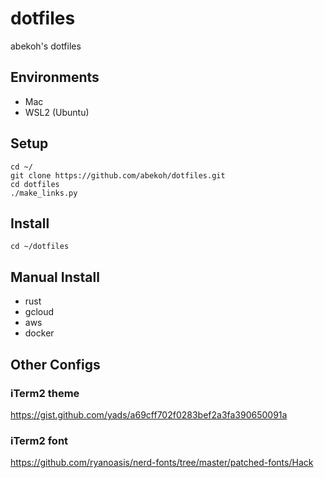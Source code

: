 # dotfiles

abekoh's dotfiles

## Environments
- Mac
- WSL2 (Ubuntu)

## Setup

```
cd ~/
git clone https://github.com/abekoh/dotfiles.git
cd dotfiles
./make_links.py
```

## Install
```
cd ~/dotfiles
```

## Manual Install
- rust
- gcloud
- aws
- docker

## Other Configs

### iTerm2 theme
https://gist.github.com/yads/a69cff702f0283bef2a3fa390650091a

### iTerm2 font
https://github.com/ryanoasis/nerd-fonts/tree/master/patched-fonts/Hack
